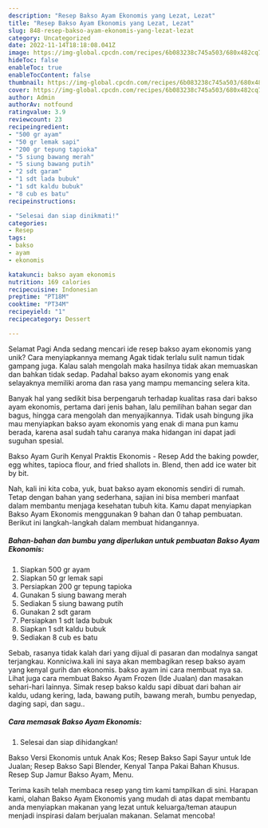 ```yaml
---
description: "Resep Bakso Ayam Ekonomis yang Lezat, Lezat"
title: "Resep Bakso Ayam Ekonomis yang Lezat, Lezat"
slug: 848-resep-bakso-ayam-ekonomis-yang-lezat-lezat
category: Uncategorized
date: 2022-11-14T18:18:08.041Z
image: https://img-global.cpcdn.com/recipes/6b083238c745a503/680x482cq70/bakso-ayam-ekonomis-foto-resep-utama.jpg
hideToc: false
enableToc: true
enableTocContent: false
thumbnail: https://img-global.cpcdn.com/recipes/6b083238c745a503/680x482cq70/bakso-ayam-ekonomis-foto-resep-utama.jpg
cover: https://img-global.cpcdn.com/recipes/6b083238c745a503/680x482cq70/bakso-ayam-ekonomis-foto-resep-utama.jpg
author: Admin
authorAv: notfound
ratingvalue: 3.9
reviewcount: 23
recipeingredient:
- "500 gr ayam"
- "50 gr lemak sapi"
- "200 gr tepung tapioka"
- "5 siung bawang merah"
- "5 siung bawang putih"
- "2 sdt garam"
- "1 sdt lada bubuk"
- "1 sdt kaldu bubuk"
- "8 cub es batu"
recipeinstructions:

- "Selesai dan siap dinikmati!"
categories:
- Resep
tags:
- bakso
- ayam
- ekonomis

katakunci: bakso ayam ekonomis 
nutrition: 169 calories
recipecuisine: Indonesian
preptime: "PT18M"
cooktime: "PT34M"
recipeyield: "1"
recipecategory: Dessert

---
```



Selamat Pagi Anda sedang mencari ide resep bakso ayam ekonomis yang unik? Cara menyiapkannya memang Agak tidak terlalu sulit namun tidak gampang juga. Kalau salah mengolah maka hasilnya tidak akan memuaskan dan bahkan tidak sedap. Padahal bakso ayam ekonomis yang enak selayaknya memiliki aroma dan rasa yang mampu memancing selera kita.


Banyak hal yang sedikit bisa berpengaruh terhadap kualitas rasa dari bakso ayam ekonomis, pertama dari jenis bahan, lalu pemilihan bahan segar dan bagus, hingga cara mengolah dan menyajikannya. Tidak usah bingung jika mau menyiapkan bakso ayam ekonomis yang enak di mana pun kamu berada, karena asal sudah tahu caranya maka hidangan ini dapat jadi suguhan spesial.

Bakso Ayam Gurih Kenyal Praktis Ekonomis - Resep Add the baking powder, egg whites, tapioca flour, and fried shallots in. Blend, then add ice water bit by bit.


Nah, kali ini kita coba, yuk, buat bakso ayam ekonomis sendiri di rumah. Tetap dengan bahan yang sederhana, sajian ini bisa memberi manfaat dalam membantu menjaga kesehatan tubuh kita. Kamu dapat menyiapkan Bakso Ayam Ekonomis menggunakan 9 bahan dan 0 tahap pembuatan. Berikut ini langkah-langkah dalam membuat hidangannya.

<!--inarticleads1-->

##### Bahan-bahan dan bumbu yang diperlukan untuk pembuatan Bakso Ayam Ekonomis:

1. Siapkan 500 gr ayam
1. Siapkan 50 gr lemak sapi
1. Persiapkan 200 gr tepung tapioka
1. Gunakan 5 siung bawang merah
1. Sediakan 5 siung bawang putih
1. Gunakan 2 sdt garam
1. Persiapkan 1 sdt lada bubuk
1. Siapkan 1 sdt kaldu bubuk
1. Sediakan 8 cub es batu


Sebab, rasanya tidak kalah dari yang dijual di pasaran dan modalnya sangat terjangkau. Konniciwa.kali ini saya akan membagikan resep bakso ayam yang kenyal gurih dan ekonomis. bakso ayam ini cara membuat nya sa. Lihat juga cara membuat Bakso Ayam Frozen (Ide Jualan) dan masakan sehari-hari lainnya. Simak resep bakso kaldu sapi dibuat dari bahan air kaldu, udang kering, lada, bawang putih, bawang merah, bumbu penyedap, daging sapi, dan sagu.. 

<!--inarticleads2-->

##### Cara memasak Bakso Ayam Ekonomis:


1. Selesai dan siap dihidangkan!

Bakso Versi Ekonomis untuk Anak Kos; Resep Bakso Sapi Sayur untuk Ide Jualan; Resep Bakso Sapi Blender, Kenyal Tanpa Pakai Bahan Khusus. Resep Sup Jamur Bakso Ayam, Menu. 

Terima kasih telah membaca resep yang tim kami tampilkan di sini. Harapan kami, olahan Bakso Ayam Ekonomis yang mudah di atas dapat membantu anda menyiapkan makanan yang lezat untuk keluarga/teman ataupun menjadi inspirasi dalam berjualan makanan. Selamat mencoba!
